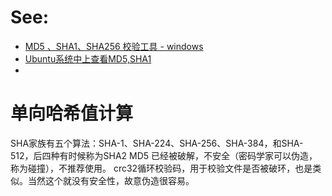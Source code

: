 # See:
- [MD5 、SHA1、SHA256 校验工具 - windows](https://zhuanlan.zhihu.com/p/388383489)
- [Ubuntu系统中上查看MD5,SHA1](https://blog.csdn.net/qq_30552993/article/details/50487197)
- []()

# 单向哈希值计算
  
  SHA家族有五个算法：SHA-1、SHA-224、SHA-256、SHA-384，和SHA-512，后四种有时候称为SHA2
  MD5 已经被破解，不安全（密码学家可以伪造，称为碰撞），不推荐使用。
  crc32循环校验码，用于校验文件是否被破环，也是类似。当然这个就没有安全性，故意伪造很容易。
